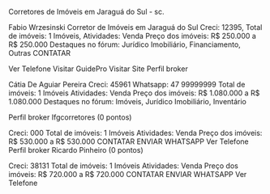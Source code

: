 

Corretores de Imóveis em Jaraguá do Sul - sc.

Fabio Wrzesinski
Corretor de Imóveis em Jaraguá do Sul
Creci: 12395,
Total de imóveis: 1 Imóveis,
Atividades: Venda
Preço dos imóveis: R$ 250.000 a R$ 250.000
Destaques no fórum: Jurídico Imobiliário, Financiamento, Outras
CONTATAR

Ver Telefone
Visitar GuidePro
Visitar Site
Perfil broker


Cátia De Aguiar Pereira
Creci: 45961
Whatsapp: 47 99999999
Total de imóveis: 1 Imóveis
Atividades: Venda
Preço dos imóveis: R$ 1.080.000 a R$ 1.080.000
Destaques no fórum: Imóveis, Jurídico Imobiliário, Inventário


Perfil broker
Ifgcorretores
(0 pontos)

Creci: 000
Total de imóveis: 1 Imóveis
Atividades: Venda
Preço dos imóveis: R$ 530.000 a R$ 530.000
CONTATAR
ENVIAR WHATSAPP
Ver Telefone
Perfil broker
Ricardo Pinheiro
(0 pontos)

Creci: 38131
Total de imóveis: 1 Imóveis
Atividades: Venda
Preço dos imóveis: R$ 720.000 a R$ 720.000
CONTATAR
ENVIAR WHATSAPP
Ver Telefone